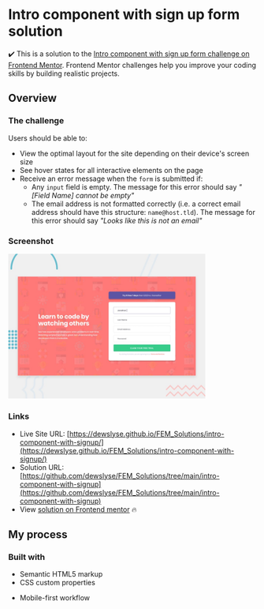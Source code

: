 # Intro component with sign up form solution

:heavy_check_mark: This is a solution to the [Intro component with sign up form challenge on Frontend Mentor](https://www.frontendmentor.io/challenges/intro-component-with-signup-form-5cf91bd49edda32581d28fd1). Frontend Mentor challenges help you improve your coding skills by building realistic projects.

## Overview

### The challenge

Users should be able to:

- View the optimal layout for the site depending on their device's screen size
- See hover states for all interactive elements on the page
- Receive an error message when the `form` is submitted if:
  - Any `input` field is empty. The message for this error should say *"[Field Name] cannot be empty"*
  - The email address is not formatted correctly (i.e. a correct email address should have this structure: `name@host.tld`). The message for this error should say *"Looks like this is not an email"*

### Screenshot

<img src="./design/desktop-preview.jpg" alt="screenshot" width="400"/>
  
### Links

- Live Site URL: [https://dewslyse.github.io/FEM_Solutions/intro-component-with-signup/](https://dewslyse.github.io/FEM_Solutions/intro-component-with-signup/)
- Solution URL: [https://github.com/dewslyse/FEM_Solutions/tree/main/intro-component-with-signup](https://github.com/dewslyse/FEM_Solutions/tree/main/intro-component-with-signup)
- View [solution on Frontend mentor](#) :fire:


## My process

### Built with

- Semantic HTML5 markup
- CSS custom properties
<!-- - Flexbox -->
<!-- - CSS Grid -->
- Mobile-first workflow